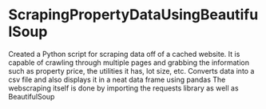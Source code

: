 # ScrapingPropertyDataUsingBeautifulSoup
Created a Python script for scraping data off of a cached website. It is capable of crawling through multiple pages and grabbing the information such as property price, the utilities it has, lot size, etc.
Converts data into a csv file and also displays it in a neat data frame using pandas
The webscraping itself is done by importing the requests library as well as BeautifulSoup
